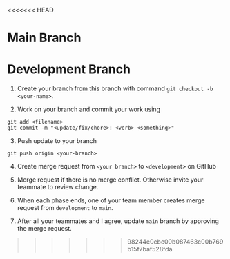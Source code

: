 <<<<<<< HEAD
# Main Branch

# Development Branch

1. Create your branch from this branch with command `git checkout -b <your-name>`.

2. Work on your branch and commit your work using
```
git add <filename>
git commit -m "<update/fix/chore>: <verb> <something>"
```

3. Push update to your branch
```
git push origin <your-branch>
```

4. Create merge request from `<your branch>` to `<development>` on GitHub

5. Merge request if there is no merge conflict. Otherwise invite your teammate to review change.

6. When each phase ends, one of your team member creates merge request from `development` to `main`.

7. After all your teammates and I agree, update `main` branch by approving the merge request.
>>>>>>> 98244e0cbc00b087463c00b769b15f7baf528fda
